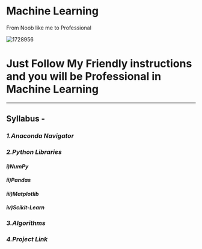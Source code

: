 # Machine Learning
From Noob like me to Professional

![1728956](https://user-images.githubusercontent.com/56548231/84780517-4b1fff00-b003-11ea-8c6a-07d7ccf0e057.jpg)

# Just Follow My Friendly instructions and you will be Professional in Machine Learning
----------------------------------------------------------------------

##  Syllabus -
### *1.Anaconda Navigator*
### *2.Python Libraries*
#### *i)NumPy*
#### *ii)Pandas*
#### *iii)Matplotlib*
#### *iv)Scikit-Learn*
### *3.Algorithms*
### *4.Project Link*

